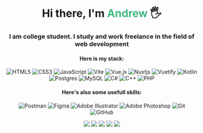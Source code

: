 <h1 align="center">Hi there, I'm <span style="color:#41b883">Andrew</span>
🖐</h1>
<h3 align="center">I am college student. I study and work freelance in the field of web development</h3>
<h4 align="center">Here is my stack:</h4>

<div align="center">
  
![HTML5](https://img.shields.io/badge/html5-%23E34F26.svg?style=for-the-badge&logo=html5&logoColor=white)
![CSS3](https://img.shields.io/badge/css3-%231572B6.svg?style=for-the-badge&logo=css3&logoColor=white)
![JavaScript](https://img.shields.io/badge/javascript-%23323330.svg?style=for-the-badge&logo=javascript&logoColor=%23F7DF1E)
![Vite](https://img.shields.io/badge/vite-%23646CFF.svg?style=for-the-badge&logo=vite&logoColor=white)
![Vue.js](https://img.shields.io/badge/vuejs-%2335495e.svg?style=for-the-badge&logo=vuedotjs&logoColor=%234FC08D)
![Nuxtjs](https://img.shields.io/badge/Nuxt-002E3B?style=for-the-badge&logo=nuxtdotjs&logoColor=#00DC82)
![Vuetify](https://img.shields.io/badge/Vuetify-1867C0?style=for-the-badge&logo=vuetify&logoColor=AEDDFF)
![Kotlin](https://img.shields.io/badge/kotlin-%237F52FF.svg?style=for-the-badge&logo=kotlin&logoColor=white)
![Postgres](https://img.shields.io/badge/postgres-%23316192.svg?style=for-the-badge&logo=postgresql&logoColor=white)
![MySQL](https://img.shields.io/badge/mysql-%2300f.svg?style=for-the-badge&logo=mysql&logoColor=white)
![C#](https://img.shields.io/badge/c%23-%23239120.svg?style=for-the-badge&logo=c-sharp&logoColor=white)
![C++](https://img.shields.io/badge/c++-%2300599C.svg?style=for-the-badge&logo=c%2B%2B&logoColor=white)
![PHP](https://img.shields.io/badge/php-%23777BB4.svg?style=for-the-badge&logo=php&logoColor=white)

</div>

<h4 align="center">Here's also some usefull skills:</h4>
<div align="center">
  
![Postman](https://img.shields.io/badge/Postman-FF6C37?style=for-the-badge&logo=postman&logoColor=white)
![Figma](https://img.shields.io/badge/figma-%23F24E1E.svg?style=for-the-badge&logo=figma&logoColor=white)
![Adobe Illustrator](https://img.shields.io/badge/adobe%20illustrator-%23FF9A00.svg?style=for-the-badge&logo=adobe%20illustrator&logoColor=white)
![Adobe Photoshop](https://img.shields.io/badge/adobe%20photoshop-%2331A8FF.svg?style=for-the-badge&logo=adobe%20photoshop&logoColor=white)
![Git](https://img.shields.io/badge/git-%23F05033.svg?style=for-the-badge&logo=git&logoColor=white)
![GitHub](https://img.shields.io/badge/github-%23121011.svg?style=for-the-badge&logo=github&logoColor=white)

</div>
<div align="center">

![](https://github-profile-summary-cards.vercel.app/api/cards/profile-details?username=belozertsev-av&theme=github_dark)
![](https://github-profile-summary-cards.vercel.app/api/cards/most-commit-language?username=belozertsev-av&theme=github_dark)
![](https://github-profile-summary-cards.vercel.app/api/cards/repos-per-language?username=belozertsev-av&theme=github_dark)
![](https://github-profile-summary-cards.vercel.app/api/cards/stats?username=belozertsev-av&theme=github_dark)
![](https://github-profile-summary-cards.vercel.app/api/cards/productive-time?username=belozertsev-av&theme=github_dark)

</div>
